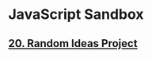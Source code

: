 # JavaScript Sandbox

## [20. Random Ideas Project](https://github.com/itsjordanmuller/2023-javascript-sandbox/tree/main/20-randomideas-app/randomideas-app)